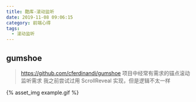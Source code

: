 ```yaml
---
title: 酷库-滚动监听
date: 2019-11-08 09:06:15
category: 前端心得
tags:
  - 滚动监听
---
```


## gumshoe
> https://github.com/cferdinandi/gumshoe
> 项目中经常有需求的锚点滚动监听需求
> 我之前尝试过用 ScrollReveal 实现，但是逻辑不太一样

{% asset_img example.gif %}
